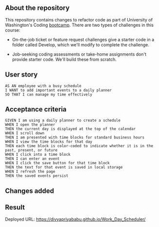 ## About the repository

This repository contains changes to refactor code as part of University of Washington's Coding [bootcamp](https://bootcamp.uw.edu/coding/). There are two types of challenges in this course:

* On-the-job ticket or feature request challenges give a starter code in a folder called Develop, which we'll modify to complete the challenge.

* Job-seeking coding assessments or take-home assignments don't provide starter code. We'll build these from scratch.

## User story

```
AS AN employee with a busy schedule
I WANT to add important events to a daily planner
SO THAT I can manage my time effectively
```

## Acceptance criteria

```
GIVEN I am using a daily planner to create a schedule
WHEN I open the planner
THEN the current day is displayed at the top of the calendar
WHEN I scroll down
THEN I am presented with time blocks for standard business hours
WHEN I view the time blocks for that day
THEN each time block is color-coded to indicate whether it is in the past, present, or future
WHEN I click into a time block
THEN I can enter an event
WHEN I click the save button for that time block
THEN the text for that event is saved in local storage
WHEN I refresh the page
THEN the saved events persist
```

## Changes added


## Result

Deployed URL: https://divyapriyababu.github.io/Work_Day_Scheduler/